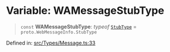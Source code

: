 # Variable: WAMessageStubType

> `const` **WAMessageStubType**: *typeof* [`StubType`](../namespaces/proto/namespaces/WebMessageInfo/enumerations/StubType.md) = `proto.WebMessageInfo.StubType`

Defined in: [src/Types/Message.ts:33](https://github.com/Fokusdotid/bail/blob/dad8cbc7bd41e0c17126095b0fc017b92c3d85cf/src/Types/Message.ts#L33)

